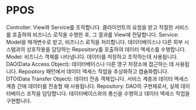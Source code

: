 # PPOS
Controller: View와 Service를 조작합니다. 클라이언트의 요청을 받고 적절한 서비스를 호출하여 비즈니스 로직을 수행한 후, 그 결과를 View에 전달합니다.
Service: Model을 매개변수로 받고, 비즈니스 로직을 처리합니다. 데이터베이스나 다른 외부 시스템과의 상호작용을 담당하는 Repository를 호출하여 데이터 액세스를 수행합니다.
Model: 비즈니스 객체를 나타냅니다. 데이터를 저장하고 조작하는데 사용됩니다.
DAO(Data Access Object): 데이터베이스나 다른 영구 저장소에 접근하는 데 사용됩니다. Repository 패턴에서 데이터 액세스 작업을 추상화하고 캡슐화합니다.
DTO(Data Transfer Object): 데이터 전송 객체입니다. 서비스 계층과 데이터 액세스 계층 간에 데이터를 전송할 때 사용됩니다.
Repository: DAO의 구현체로서, 실제 데이터베이스 조작을 담당합니다. 데이터베이스와의 통신을 수행하고 데이터 액세스 작업을 구현합니다.